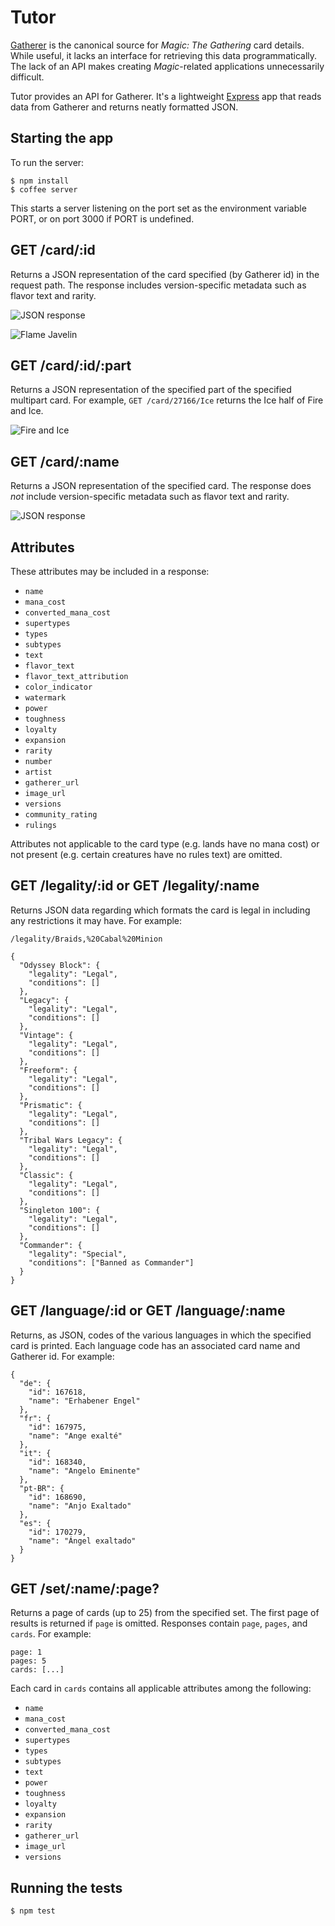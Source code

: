 # Tutor

[Gatherer][1] is the canonical source for _Magic: The Gathering_ card details.
While useful, it lacks an interface for retrieving this data programmatically.
The lack of an API makes creating _Magic_-related applications unnecessarily
difficult.

Tutor provides an API for Gatherer. It's a lightweight [Express][2] app that
reads data from Gatherer and returns neatly formatted JSON.

## Starting the app

To run the server:

    $ npm install
    $ coffee server

This starts a server listening on the port set as the environment variable PORT,
or on port 3000 if PORT is undefined.

## GET /card/:id

Returns a JSON representation of the card specified (by Gatherer id) in the
request path. The response includes version-specific metadata such as flavor
text and rarity.

![JSON response](http://cl.ly/image/3f0y1I3D1N1p/json-response.png)

![Flame Javelin][4]

## GET /card/:id/:part

Returns a JSON representation of the specified part of the specified multipart
card. For example, `GET /card/27166/Ice` returns the Ice half of Fire and Ice.

![Fire and Ice][5]

## GET /card/:name

Returns a JSON representation of the specified card. The response does *not*
include version-specific metadata such as flavor text and rarity.

![JSON response](http://cl.ly/image/2q0b3A3R3q0L/json-response.png)

## Attributes

These attributes may be included in a response:

  - `name`
  - `mana_cost`
  - `converted_mana_cost`
  - `supertypes`
  - `types`
  - `subtypes`
  - `text`
  - `flavor_text`
  - `flavor_text_attribution`
  - `color_indicator`
  - `watermark`
  - `power`
  - `toughness`
  - `loyalty`
  - `expansion`
  - `rarity`
  - `number`
  - `artist`
  - `gatherer_url`
  - `image_url`
  - `versions`
  - `community_rating`
  - `rulings`

Attributes not applicable to the card type (e.g. lands have no mana cost) or
not present (e.g. certain creatures have no rules text) are omitted.

## GET /legality/:id or GET /legality/:name

Returns JSON data regarding which formats the card is legal in including any
restrictions it may have. For example:

    /legality/Braids,%20Cabal%20Minion

    {
      "Odyssey Block": {
        "legality": "Legal",
        "conditions": []
      },
      "Legacy": {
        "legality": "Legal",
        "conditions": []
      },
      "Vintage": {
        "legality": "Legal",
        "conditions": []
      },
      "Freeform": {
        "legality": "Legal",
        "conditions": []
      },
      "Prismatic": {
        "legality": "Legal",
        "conditions": []
      },
      "Tribal Wars Legacy": {
        "legality": "Legal",
        "conditions": []
      },
      "Classic": {
        "legality": "Legal",
        "conditions": []
      },
      "Singleton 100": {
        "legality": "Legal",
        "conditions": []
      },
      "Commander": {
        "legality": "Special",
        "conditions": ["Banned as Commander"]
      }
    }

## GET /language/:id or GET /language/:name

Returns, as JSON, codes of the various languages in which the specified card
is printed. Each language code has an associated card name and Gatherer id.
For example:

    {
      "de": {
        "id": 167618,
        "name": "Erhabener Engel"
      },
      "fr": {
        "id": 167975,
        "name": "Ange exalté"
      },
      "it": {
        "id": 168340,
        "name": "Angelo Eminente"
      },
      "pt-BR": {
        "id": 168690,
        "name": "Anjo Exaltado"
      },
      "es": {
        "id": 170279,
        "name": "Ángel exaltado"
      }
    }


## GET /set/:name/:page?

Returns a page of cards (up to 25) from the specified set. The first page of
results is returned if `page` is omitted. Responses contain `page`, `pages`,
and `cards`. For example:

    page: 1
    pages: 5
    cards: [...]

Each card in `cards` contains all applicable attributes among the following:

  - `name`
  - `mana_cost`
  - `converted_mana_cost`
  - `supertypes`
  - `types`
  - `subtypes`
  - `text`
  - `power`
  - `toughness`
  - `loyalty`
  - `expansion`
  - `rarity`
  - `gatherer_url`
  - `image_url`
  - `versions`

## Running the tests

    $ npm test


[1]: http://gatherer.wizards.com/
[2]: http://expressjs.com/
[3]: http://localhost:3000/
[4]: http://gatherer.wizards.com/Handlers/Image.ashx?multiverseid=146017&type=card
[5]: http://gatherer.wizards.com/Handlers/Image.ashx?multiverseid=27166&type=card&options=rotate90
